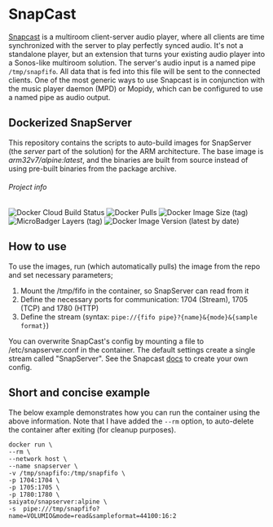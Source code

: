 # SnapCast
[Snapcast](https://github.com/badaix/snapcast) is a multiroom client-server audio player, where all clients are time synchronized with the server to play perfectly synced audio. It's not a standalone player, but an extension that turns your existing audio player into a Sonos-like multiroom solution. The server's audio input is a named pipe `/tmp/snapfifo`. All data that is fed into this file will be sent to the connected clients. One of the most generic ways to use Snapcast is in conjunction with the music player daemon (MPD) or Mopidy, which can be configured to use a named pipe as audio output.

## Dockerized SnapServer
This repository contains the scripts to auto-build images for SnapServer (the *server* part of the solution) for the ARM architecture. The base image is *arm32v7/alpine:latest*, and the binaries are built from source instead of using pre-built binaries from the package archive.

###### Project info
<img alt="Docker Cloud Build Status" src="https://img.shields.io/docker/cloud/build/saiyato/snapserver?style=flat-square">  <img alt="Docker Pulls" src="https://img.shields.io/docker/pulls/saiyato/snapserver?style=flat-square">  <img alt="Docker Image Size (tag)" src="https://img.shields.io/docker/image-size/saiyato/snapserver/alpine?style=flat-square">  <img alt="MicroBadger Layers (tag)" src="https://img.shields.io/microbadger/layers/saiyato/snapserver/alpine?style=flat-square">  <img alt="Docker Image Version (latest by date)" src="https://img.shields.io/docker/v/saiyato/snapserver?style=flat-square">

## How to use
To use the images, run (which automatically pulls) the image from the repo and set necessary parameters;
1. Mount the /tmp/fifo in the container, so SnapServer can read from it
2. Define the necessary ports for communication: 1704 (Stream), 1705 (TCP) and 1780 (HTTP)
3. Define the stream (syntax: `pipe://{fifo pipe}?{name}&{mode}&{sample format}`)

You can overwrite SnapCast's config by mounting a file to /etc/snapserver.conf in the container. The default settings create a single stream called "SnapServer". See the Snapcast [docs](https://github.com/badaix/snapcast#configuration) to create your own config.

## Short and concise example
The below example demonstrates how you can run the container using the above information. Note that I have added the `--rm` option, to auto-delete the container after exiting (for cleanup purposes).

```
docker run \
--rm \
--network host \
--name snapserver \
-v /tmp/snapfifo:/tmp/snapfifo \
-p 1704:1704 \
-p 1705:1705 \
-p 1780:1780 \
saiyato/snapserver:alpine \
-s  pipe:///tmp/snapfifo?name=VOLUMIO&mode=read&sampleformat=44100:16:2
```
